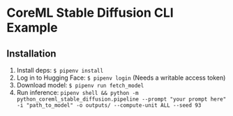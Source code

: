 # CoreML Stable Diffusion CLI Example

## Installation
1. Install deps: `$ pipenv install`
1. Log in to Hugging Face: `$ pipenv login`  (Needs a writable access token)
1. Download model: `$ pipenv run fetch_model`
1. Run inference: `pipenv shell && python -m python_coreml_stable_diffusion.pipeline --prompt "your prompt here" -i "path_to_model" -o outputs/ --compute-unit ALL --seed 93`
